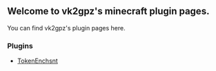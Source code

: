 ## Welcome to vk2gpz's minecraft plugin pages.

You can find vk2gpz's plugin pages here.


### Plugins

 - [TokenEnchsnt](./TokenEnchsnt/index.hml)
